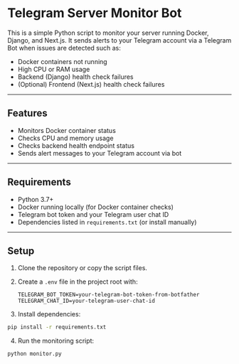 # Telegram Server Monitor Bot

This is a simple Python script to monitor your server running Docker, Django, and Next.js. It sends alerts to your Telegram account via a Telegram Bot when issues are detected such as:

-   Docker containers not running
-   High CPU or RAM usage
-   Backend (Django) health check failures
-   (Optional) Frontend (Next.js) health check failures

---

## Features

-   Monitors Docker container status
-   Checks CPU and memory usage
-   Checks backend health endpoint status
-   Sends alert messages to your Telegram account via bot

---

## Requirements

-   Python 3.7+
-   Docker running locally (for Docker container checks)
-   Telegram bot token and your Telegram user chat ID
-   Dependencies listed in `requirements.txt` (or install manually)

---

## Setup

1. Clone the repository or copy the script files.

2. Create a `.env` file in the project root with:

    ```env
    TELEGRAM_BOT_TOKEN=your-telegram-bot-token-from-botfather
    TELEGRAM_CHAT_ID=your-telegram-user-chat-id

    ```

3. Install dependencies:

```bash
pip install -r requirements.txt
```

4. Run the monitoring script:

```bash
python monitor.py
```
